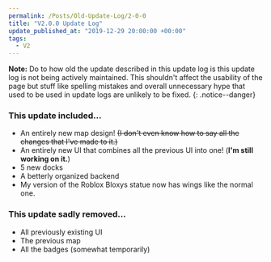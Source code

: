 ```yaml
---
permalink: /Posts/Old-Update-Log/2-0-0
title: "V2.0.0 Update Log"
update_published_at: "2019-12-29 20:00:00 +00:00"
tags:
  - V2
---
```


**Note:** Do to how old the update described in this update log is this update log is not being actively maintained. This shouldn't affect the usability of the page but stuff like spelling mistakes and overall unnecessary hype that used to be used in update logs are unlikely to be fixed.
{: .notice--danger}

### This update included...

* An entirely new map design! <s class="spoiler">(I don't even know how to say all the changes that I've made to it.)</s>
* An entirely new UI that combines all the previous UI into one! (**I'm still working on it.**)
* 5 new docks
* A betterly organized backend
* My version of the Roblox Bloxys statue now has wings like the normal one.

### This update sadly removed...

* All previously existing UI
* The previous map
* All the badges (somewhat temporarily)